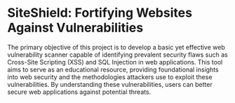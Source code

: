 # SiteShield: Fortifying Websites Against Vulnerabilities
The primary objective of this project is to develop a basic yet effective web vulnerability scanner capable of identifying prevalent security flaws such as Cross-Site Scripting (XSS) and SQL Injection in web applications. This tool aims to serve as an educational resource, providing foundational insights into web security and the methodologies attackers use to exploit these vulnerabilities. By understanding these vulnerabilities, users can better secure web applications against potential threats.
